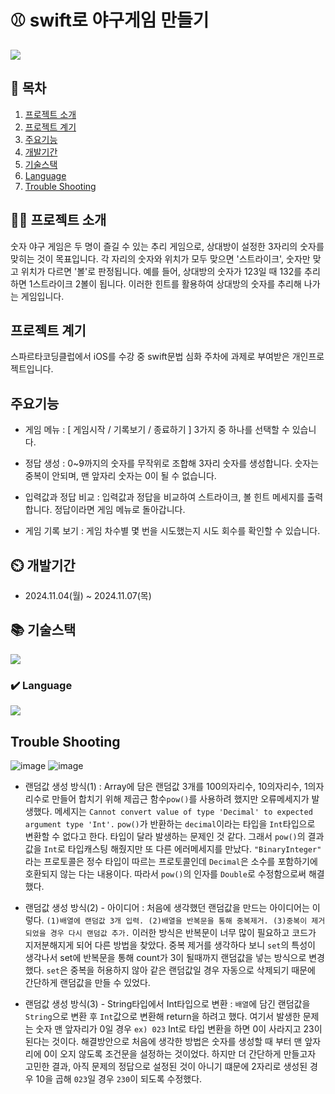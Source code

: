 # ⚾️ swift로 야구게임 만들기

<img src="https://velog.velcdn.com/images/ekdlrkzm/post/76a6d2c5-5103-4dc8-9c6d-11fcd1e641c5/image.png">

## 📖 목차
1. [프로젝트 소개](#프로젝트-소개)
2. [프로젝트 계기](#프로젝트-계기)
4. [주요기능](#주요기능)
5. [개발기간](#개발기간)
6. [기술스택](#기술스택)
7. [Language](#Language)
8. [Trouble Shooting](#trouble-shooting)
    
## 👨‍🏫 프로젝트 소개
숫자 야구 게임은 두 명이 즐길 수 있는 추리 게임으로, 상대방이 설정한 3자리의 숫자를 맞히는 것이 목표입니다. 각 자리의 숫자와 위치가 모두 맞으면 '스트라이크', 숫자만 맞고 위치가 다르면 '볼'로 판정됩니다. 예를 들어, 상대방의 숫자가 123일 때 132를 추리하면 1스트라이크 2볼이 됩니다. 이러한 힌트를 활용하여 상대방의 숫자를 추리해 나가는 게임입니다.


## 프로젝트 계기
스파르타코딩클럽에서 iOS를 수강 중 swift문법 심화 주차에 과제로 부여받은 개인프로젝트입니다.


## 주요기능

- 게임 메뉴 : [ 게임시작 / 기록보기 / 종료하기 ] 3가지 중 하나를 선택할 수 있습니다.

- 정답 생성 : 0~9까지의 숫자를 무작위로 조합해 3자리 숫자를 생성합니다. 숫자는 중복이 안되며, 맨 앞자리 숫자는 0이 될 수 없습니다.

- 입력값과 정답 비교 : 입력값과 정답을 비교하여 스트라이크, 볼 힌트 메세지를 출력합니다. 정답이라면 게임 메뉴로 돌아갑니다.

- 게임 기록 보기 : 게임 차수별 몇 번을 시도했는지 시도 회수를 확인할 수 있습니다.

## ⏲️ 개발기간
- 2024.11.04(월) ~ 2024.11.07(목)

## 📚️ 기술스택
<img src="https://img.shields.io/badge/Xcode-147EFB?style=flat-square&logo=Xcode&logoColor=white"/>


### ✔️ Language 
<img src="https://img.shields.io/badge/Swift-F05138?style=flat-square&logo=Swift&logoColor=white"/>

## Trouble Shooting



![image](https://github.com/user-attachments/assets/d0588636-d4c2-4622-973c-f23157b1f281)
![image](https://github.com/user-attachments/assets/ae1e8328-e29b-46c2-98fe-69442c99c02a)
- 랜덤값 생성 방식(1) : Array에 담은 랜덤값 3개를 100의자리수, 10의자리수, 1의자리수로 만들어 합치기 위해 제곱근 함수`pow()`를 사용하려 했지만 오류메세지가 발생했다.
메세지는 `Cannot convert value of type 'Decimal' to expected argument type 'Int'.` `pow()`가 반환하는 `decimal`이라는 타입을 `Int`타입으로 변환할 수 없다고 한다. 타입이 달라 발생하는 문제인 것 같다.
그래서 `pow()`의 결과값을 `Int`로 타입캐스팅 해줬지만 또 다른 에러메세지를 만났다. `"BinaryInteger"` 라는 프로토콜은 정수 타입이 따르는 프로토콜인데 `Decimal`은 소수를 포함하기에 호환되지 않는 다는 내용이다.
따라서 `pow()`의 인자를 `Double`로 수정함으로써 해결했다.



- 랜덤값 생성 방식(2) - 아이디어 : 처음에 생각했던 랜덤값을 만드는 아이디어는 이렇다. `(1)배열에 랜덤값 3개 입력. (2)배열을 반복문을 통해 중복제거. (3)중복이 제거되었을 경우 다시 랜덤값 추가.` 이러한 방식은 반복문이 너무 많이 필요하고
코드가 지저분해지게 되어 다른 방법을 찾았다.
중복 제거를 생각하다 보니 `set`의 특성이 생각나서 set에 반복문을 통해 count가 3이 될때까지 랜덤값을 넣는 방식으로 변경했다. `set`은 중복을 허용하지 않아 같은 랜덤값일 경우 자동으로 삭제되기 때문에 간단하게 랜덤값을 만들 수 있었다.

- 랜덤값 생성 방식(3) - String타입에서 Int타입으로 변환 : `배열`에 담긴 랜덤값을 `String`으로 변환 후 `Int`값으로 변환해 return을 하려고 했다. 여기서 발생한 문제는 숫자 맨 앞자리가 0일 경우 `ex) 023` Int로 타입 변환을 하면 0이 사라지고 23이 된다는 것이다.
  해결방안으로 처음에 생각한 방법은 숫자를 생성할 때 부터 맨 앞자리에 0이 오지 않도록 조건문을 설정하는 것이었다. 하지만 더 간단하게 만들고자 고민한 결과, 아직 문제의 정답으로 설정된 것이 아니기 떄문에 2자리로 생성된 경우 10을 곱해 `023`일 경우 `230`이 되도록 수정했다.



